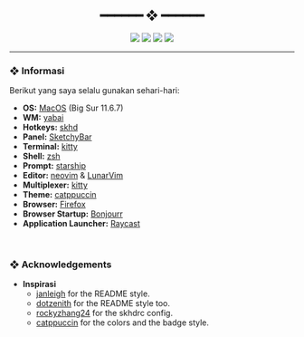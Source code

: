 <h2 align="center"> ━━━━━━  ❖  ━━━━━━ </h2>

<!-- BADGES -->
<div align="center">
   <p></p>
   
   <img src="https://img.shields.io/github/stars/aliefazies/dotfiles?color=F8BD96&labelColor=302D41&style=for-the-badge">   

   <img src="https://img.shields.io/github/forks/aliefazies/dotfiles?color=DDB6F2&labelColor=302D41&style=for-the-badge">   

   <img src="https://img.shields.io/github/repo-size/aliefazies/dotfiles?color=ABE9B3&labelColor=302D41&style=for-the-badge">
   
   <img src="https://badges.pufler.dev/visits/aliefazies/dotfiles?style=for-the-badge&color=96CDFB&logoColor=white&labelColor=302D41"/>
   <br>
</div>

</p>

---

<!-- Informasi -->
### ❖ Informasi 
<!--    <img src=".assets/rice.png" alt="Repo Preview" align="right" width="400px"> -->

   Berikut yang saya selalu gunakan sehari-hari:

   - **OS:** [MacOS](https://www.apple.com/macos) (Big Sur 11.6.7)
   - **WM:** [yabai](https://github.com/koekeishiya/yabai)
   - **Hotkeys:** [skhd](https://github.com/koekeishiya/skhd)
   - **Panel:** [SketchyBar](https://github.com/FelixKratz/SketchyBar)
   - **Terminal:** [kitty](https://github.com/kovidgoyal/kitty/)
   - **Shell:** [zsh](https://www.zsh.org/)
   - **Prompt:** [starship](https://starship.rs/)
   - **Editor:** [neovim](https://github.com/neovim/neovim/) & [LunarVim](https://github.com/LunarVim/LunarVim)
   - **Multiplexer:** [kitty](https://github.com/kovidgoyal/kitty/)
   - **Theme:** [catppuccin](https://github.com/catppuccin) 
   - **Browser:** [Firefox](https://firefox.com)
   - **Browser Startup:** [Bonjourr](https://github.com/victrme/Bonjourr)
   - **Application Launcher:** [Raycast](https://www.raycast.com/)

<br>

### ❖ Acknowledgements

   - **Inspirasi**
      - [janleigh](https://github.com/janleigh/dotfiles) for the README style.
      - [dotzenith](https://github.com/dotzenith/dotconfig) for the README style too.
      - [rockyzhang24](https://github.com/rockyzhang24) for the skhdrc config.
      - [catppuccin](https://github.com/catppuccin) for the colors and the badge style.
